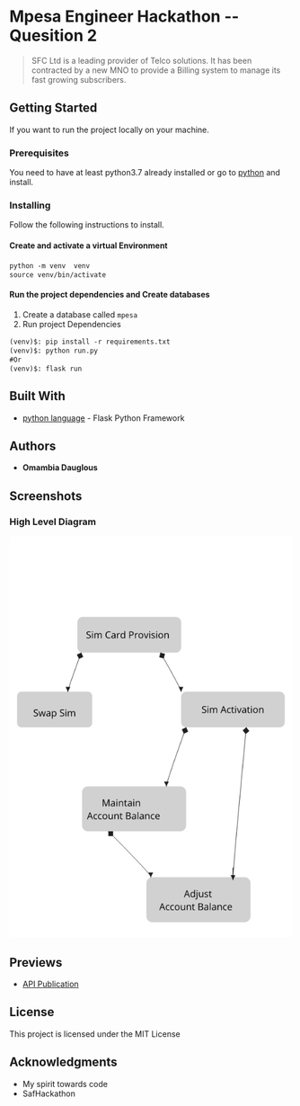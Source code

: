 # Mpesa Engineer Hackathon -- Quesition 2
> SFC Ltd is a leading provider of Telco solutions. It has been contracted by a new MNO to provide a
Billing system to manage its fast growing subscribers.
## Getting Started
If you want to run the project locally on your machine.

### Prerequisites

You need to have at least python3.7 already installed or go to [python](https://python.org) and install.


### Installing

Follow the following instructions to install.
#### Create and activate a virtual Environment 

```
python -m venv  venv 
source venv/bin/activate
```
#### Run the project dependencies and Create databases
1. Create a database called ```mpesa```
2. Run project Dependencies
```
(venv)$: pip install -r requirements.txt
(venv)$: python run.py  
#Or
(venv)$: flask run
```

## Built With

* [python language](http://flask.pocoo.org/) - Flask Python Framework

## Authors

* **Omambia Dauglous** 
## Screenshots
### High Level Diagram 
 ![Panel](diagram-flow.png)
## Previews 
* [API Publication ](https://web.postman.co/collections/7074539-b0e7f925-f4f1-4f35-8e85-967987b26934?version=latest&workspace=1f3376fb-9638-4485-870f-d120280c07c8)
## License

This project is licensed under the MIT License
## Acknowledgments

* My spirit towards code
* SafHackathon